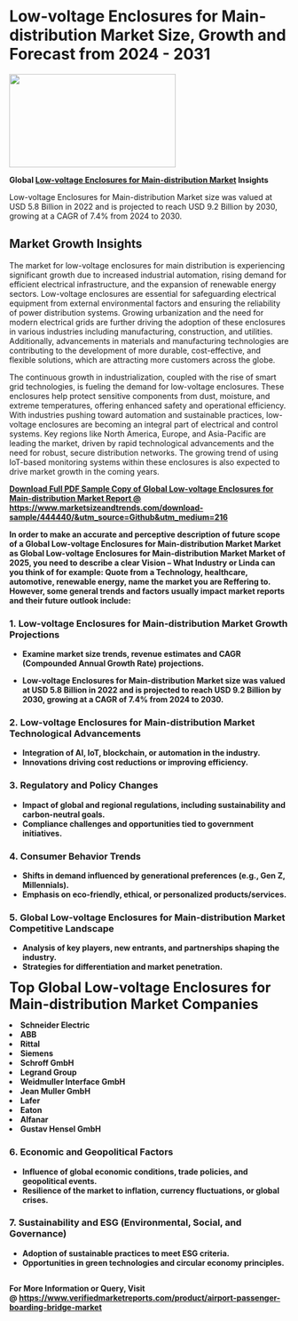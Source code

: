<H1>Low-voltage Enclosures for Main-distribution Market Size, Growth and Forecast from 2024 - 2031</H1><img class="aligncenter size-medium wp-image-584254" src="https://thirdeyenews.in/wp-content/uploads/2024/09/Global-Market-Research-300x168.jpeg" alt="" width="300" height="168" /><p><strong>Global&nbsp;<a href="https://www.marketsizeandtrends.com/download-sample/444440/&amp;utm_source=Github&utm_medium=216">Low-voltage Enclosures for Main-distribution Market</a> Insights</strong></p><p>Low-voltage Enclosures for Main-distribution Market size was valued at USD 5.8 Billion in 2022 and is projected to reach USD 9.2 Billion by 2030, growing at a CAGR of 7.4% from 2024 to 2030.</p><p><h2>Market Growth Insights</h2> <p>The market for low-voltage enclosures for main distribution is experiencing significant growth due to increased industrial automation, rising demand for efficient electrical infrastructure, and the expansion of renewable energy sectors. Low-voltage enclosures are essential for safeguarding electrical equipment from external environmental factors and ensuring the reliability of power distribution systems. Growing urbanization and the need for modern electrical grids are further driving the adoption of these enclosures in various industries including manufacturing, construction, and utilities. Additionally, advancements in materials and manufacturing technologies are contributing to the development of more durable, cost-effective, and flexible solutions, which are attracting more customers across the globe.</p> <p><strong><a href="#"></a></strong></p> <p>The continuous growth in industrialization, coupled with the rise of smart grid technologies, is fueling the demand for low-voltage enclosures. These enclosures help protect sensitive components from dust, moisture, and extreme temperatures, offering enhanced safety and operational efficiency. With industries pushing toward automation and sustainable practices, low-voltage enclosures are becoming an integral part of electrical and control systems. Key regions like North America, Europe, and Asia-Pacific are leading the market, driven by rapid technological advancements and the need for robust, secure distribution networks. The growing trend of using IoT-based monitoring systems within these enclosures is also expected to drive market growth in the coming years.</p> <p><strong><a href="#"></p><p><span class=""><strong>Download Full PDF Sample Copy of Global Low-voltage Enclosures for Main-distribution Market Report</strong> @ <a href="https://www.marketsizeandtrends.com/download-sample/444440/&amp;utm_source=Github&utm_medium=216" target="_blank">https://www.marketsizeandtrends.com/download-sample/444440/&amp;utm_source=Github&utm_medium=216</a></span></p><p>In order to make an accurate and perceptive description of future scope of a Global&nbsp;Low-voltage Enclosures for Main-distribution Market Market as Global&nbsp;Low-voltage Enclosures for Main-distribution Market Market of 2025, you need to describe a clear Vision &ndash; What Industry or Linda can you think of for example: Quote from a Technology, healthcare, automotive, renewable energy, name the market you are Reffering to. However, some general trends and factors usually impact market reports and their future outlook include:</p><h3>1.&nbsp;<strong>Low-voltage Enclosures for Main-distribution Market Growth Projections</strong></h3><ul><li>Examine market size trends, revenue estimates and CAGR (Compounded Annual Growth Rate) projections.</li><li><p>Low-voltage Enclosures for Main-distribution Market size was valued at USD 5.8 Billion in 2022 and is projected to reach USD 9.2 Billion by 2030, growing at a CAGR of 7.4% from 2024 to 2030.</p></li></ul><h3>2.&nbsp;<strong>Low-voltage Enclosures for Main-distribution Market Technological Advancements</strong></h3><ul><li>Integration of AI, IoT, blockchain, or automation in the industry.</li><li>Innovations driving cost reductions or improving efficiency.</li></ul><h3>3.&nbsp;<strong>Regulatory and Policy Changes</strong></h3><ul><li>Impact of global and regional regulations, including sustainability and carbon-neutral goals.</li><li>Compliance challenges and opportunities tied to government initiatives.</li></ul><h3>4.&nbsp;<strong>Consumer Behavior Trends</strong></h3><ul><li>Shifts in demand influenced by generational preferences (e.g., Gen Z, Millennials).</li><li>Emphasis on eco-friendly, ethical, or personalized products/services.</li></ul><h3>5.&nbsp;<strong>Global Low-voltage Enclosures for Main-distribution Market Competitive Landscape</strong></h3><ul><li>Analysis of key players, new entrants, and partnerships shaping the industry.</li><li>Strategies for differentiation and market penetration.</li></ul><p data-pm-slice="1 1 []"><span style="color: inherit; font-family: inherit; font-size: 25px;">Top Global Low-voltage Enclosures for Main-distribution Market Companies</span></p><div class="" data-test-id=""><p><li>Schneider Electric</li><li> ABB</li><li> Rittal</li><li> Siemens</li><li> Schroff GmbH</li><li> Legrand Group</li><li> Weidmuller Interface GmbH</li><li> Jean Muller GmbH</li><li> Lafer</li><li> Eaton</li><li> Alfanar</li><li> Gustav Hensel GmbH</li></p></div><h3>6.&nbsp;<strong>Economic and Geopolitical Factors</strong></h3><ul><li>Influence of global economic conditions, trade policies, and geopolitical events.</li><li>Resilience of the market to inflation, currency fluctuations, or global crises.</li></ul><h3>7.&nbsp;<strong>Sustainability and ESG (Environmental, Social, and Governance)</strong></h3><ul><li>Adoption of sustainable practices to meet ESG criteria.</li><li>Opportunities in green technologies and circular economy principles.</li></ul><h2><strong style="font-size: 14px;">For More Information or Query, Visit @&nbsp;</strong><a style="background-color: #ffffff; font-size: 14px;" href="https://www.marketsizeandtrends.com/report/low-voltage-enclosures-for-main-distribution-market/" target="_blank">https://www.verifiedmarketreports.com/product/airport-passenger-boarding-bridge-market</a></h2>
